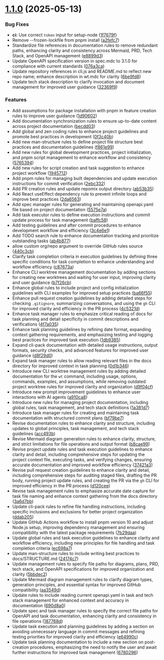 # [1.1.0](https://github.com/johnlindquist/get-rules/compare/v1.0.3...v1.1.0) (2025-05-13)


### Bug Fixes

* **ci:** Use correct `token` input for setup-node ([1f7679f](https://github.com/johnlindquist/get-rules/commit/1f7679fbc038832ccdfa968d3b0a406fc2c122d0))
* Remove --frozen-lockfile from pnpm install ([a2fefc7](https://github.com/johnlindquist/get-rules/commit/a2fefc7dc17606bb60d0a9c8f461563f8888027b))
* Standardize file references in documentation rules to remove redundant paths, enhancing clarity and consistency across Mermaid, PRD, Tech Stack, and OpenAPI management ([e8899d3](https://github.com/johnlindquist/get-rules/commit/e8899d3c39aafcffcdc44ef5a1e1fefcbc9ceff6))
* Update OpenAPI specification version in spec.mdc to 3.1.0 for compliance with current standards ([076a3ca](https://github.com/johnlindquist/get-rules/commit/076a3ca47e3ce5bd7383404186ea9cc0b38541c1))
* Update repository references in cli.js and README.md to reflect new repo name; enhance description in wt.mdc for clarity ([6be9fd8](https://github.com/johnlindquist/get-rules/commit/6be9fd8fa38347b88b2a335600cad15e83c9c6b9))
* Update tech stack description to clarify invocation and document management for improved user guidance ([32369f9](https://github.com/johnlindquist/get-rules/commit/32369f90f8dcf13d85162071d6a3ffaae78b628e))


### Features

* Add assumptions for package installation with pnpm in feature creation rules to improve user guidance ([1d90602](https://github.com/johnlindquist/get-rules/commit/1d90602bc20f816d0e0acf3fafe05994aa20bfa5))
* Add documentation synchronization rules to ensure up-to-date content across project documentation ([becdd03](https://github.com/johnlindquist/get-rules/commit/becdd03d26ee95c23a8dbc59d1bfafba70d4027a))
* Add global and zen coding rules to enhance project guidelines and promote best practices in development ([0f3c40b](https://github.com/johnlindquist/get-rules/commit/0f3c40b269ea3317c4835bed07a4a9cab4cec351))
* Add new man-structure rules to define project file structure best practices and documentation guidelines ([f861e99](https://github.com/johnlindquist/get-rules/commit/f861e9943d9600da89aaa968a3186a2dd28599de))
* Add new rules for global development practices, project initialization, and pnpm script management to enhance workflow and consistency ([5765394](https://github.com/johnlindquist/get-rules/commit/576539408111c3302d0395d0fe817b1421a0889a))
* Add new rules for script creation and task suggestion to enhance project workflow ([1945712](https://github.com/johnlindquist/get-rules/commit/19457126b4670cf53426770c5b648db7015f4312))
* Add pnpm rules for managing built dependencies and update execution instructions for commit verification ([2ebc332](https://github.com/johnlindquist/get-rules/commit/2ebc33288e3dc2aecf2de2914c42178e2f0963a5))
* Add PR creation rules and update repomix output directory ([ab53b35](https://github.com/johnlindquist/get-rules/commit/ab53b3507768b9ce702704fe51162572bdbf886d))
* Add React useEffect dependency rule to prevent infinite loops and improve best practices ([2da6563](https://github.com/johnlindquist/get-rules/commit/2da6563f09732552b78b0f38171798dc5b6520d9))
* Add spec manager rules for generating and maintaining openapi.yaml file based on project documentation ([5575e7a](https://github.com/johnlindquist/get-rules/commit/5575e7a64914c604e03acf803f66de2a4a4607c6))
* Add task executor rules to define execution instructions and commit update process for task management ([baffc58](https://github.com/johnlindquist/get-rules/commit/baffc582c37bbe2e54002237143b55d7daa09d10))
* Add testing guidelines and after commit procedures to enhance development workflow and efficiency ([3c4e6e1](https://github.com/johnlindquist/get-rules/commit/3c4e6e1197682560ea72d8b9070e0f3b45beccb9))
* Add TODO search rule to enhance documentation tracking and prioritize outstanding tasks ([ab4b877](https://github.com/johnlindquist/get-rules/commit/ab4b87750ec322bb2663d38e8051ffc1d1b1b747))
* allow custom org/repo argument to override GitHub rules source ([440c3cb](https://github.com/johnlindquist/get-rules/commit/440c3cb79137378bf12ea9d008ce42c27d0b3f58))
* Clarify task completion criteria in execution guidelines by defining three specific conditions for task completion to enhance understanding and workflow efficiency ([c87673a](https://github.com/johnlindquist/get-rules/commit/c87673aac839fe2bf098820b2b0e1331d522005d))
* Enhance CLI worktree management documentation by adding sections for creating new worktrees and waiting for user input, improving clarity and user guidance ([b7f26cb](https://github.com/johnlindquist/get-rules/commit/b7f26cb43b05c3207938df89163e9e5619d4bec4))
* Enhance global rules to include project and config initialization guidelines with CLI examples for improved setup practices ([ba66f55](https://github.com/johnlindquist/get-rules/commit/ba66f55e6e367b4f27a73b6c85d9e5450ae47ead))
* Enhance pull request creation guidelines by adding detailed steps for checking `.gitignore`, summarizing conversations, and using the `gh` CLI for improved clarity and efficiency in the PR process ([4c5321d](https://github.com/johnlindquist/get-rules/commit/4c5321d6ed22ec92e4eb5042cf1d8d44c5bf0b84))
* Enhance task manager rules to emphasize critical reading of docs for task planning and detail specificity in commit descriptions and verifications ([4f7a035](https://github.com/johnlindquist/get-rules/commit/4f7a03531f14953204a211ce65375d3200d30c23))
* Enhance task planning guidelines by refining date format, expanding context gathering requirements, and emphasizing testing and logging best practices for improved task execution ([1db9385](https://github.com/johnlindquist/get-rules/commit/1db93851a4f6930d2822d66d46a20d6abc208542))
* Expand cli-pack documentation with detailed usage instructions, output formats, security checks, and advanced features for improved user guidance ([d8f29d0](https://github.com/johnlindquist/get-rules/commit/d8f29d0a70a53ede98d7f9d051fad19d70ea5764))
* Expand task manager rules to allow reading relevant files in the docs directory for improved context in task planning ([0d1b346](https://github.com/johnlindquist/get-rules/commit/0d1b346738c5fe8bbf6c4c4d9ff2cd775a5706e8))
* Introduce new CLI worktree management rules by adding detailed documentation for the `wt` command, including usage, options, commands, examples, and assumptions, while removing outdated project worktree rules for improved clarity and organization ([d9f04cf](https://github.com/johnlindquist/get-rules/commit/d9f04cf9435889472d023ad1fd6f8e7726c3d7af))
* Introduce new prompt improvement guidelines to enhance user interactions with AI agents ([a910ca8](https://github.com/johnlindquist/get-rules/commit/a910ca8272aa6a9394823b89fe49b358dd88dba5))
* Introduce new rules for managing project documentation, including global rules, task management, and tech stack definitions ([1a381d7](https://github.com/johnlindquist/get-rules/commit/1a381d7248aac201e65e1ffb478492379ba2701f))
* Introduce task manager rules for creating and maintaining task documentation with structured commit plans ([bf79be7](https://github.com/johnlindquist/get-rules/commit/bf79be7c8e661f277b20fb4c260c73387f69fcae))
* Revise documentation rules to enhance clarity and structure, including updates to global principles, task management, and tech stack guidelines ([acc493b](https://github.com/johnlindquist/get-rules/commit/acc493bfb1a339b77b9573e3e3c7b8f4cfbabc0a))
* Revise Mermaid diagram generation rules to enhance clarity, structure, and strict limitations for file operations and output format ([b8cae99](https://github.com/johnlindquist/get-rules/commit/b8cae9961d2b8b0f214a697e2a0f88ce2f38af0f))
* Revise project update rules and task execution guidelines to enhance clarity and detail, including comprehensive steps for updating the project context file, executing tasks, and verifying changes, ensuring accurate documentation and improved workflow efficiency ([37421a3](https://github.com/johnlindquist/get-rules/commit/37421a377e587d9f7412af38b26d646d2cb68246))
* Revise pull request creation guidelines to enhance clarity and detail, including comprehensive steps for auditing staged files, drafting the PR body, running project update rules, and creating the PR via the `gh` CLI for improved efficiency in the PR process ([d120cee](https://github.com/johnlindquist/get-rules/commit/d120cee30478878a25673862b82bfaff111d1302))
* Revise task management rules to emphasize accurate date capture for task file naming and enhance context gathering from the docs directory ([3a6d7bb](https://github.com/johnlindquist/get-rules/commit/3a6d7bb40579e129cda09396fb40ceae44d3e280))
* Update cli-pack rules to refine file handling instructions, including specific inclusions and exclusions for better project organization ([ddab205](https://github.com/johnlindquist/get-rules/commit/ddab205732bad86cb730b56b8bdcfc5666b68f50))
* Update GitHub Actions workflow to install pnpm version 10 and adjust Node.js setup, improving dependency management and ensuring compatibility with the latest package requirements ([7b29daa](https://github.com/johnlindquist/get-rules/commit/7b29daa604daa08a257e0f27f9c11dc8b976f37c))
* Update global rules and task execution guidelines to enhance clarity and workflow efficiency, including new principles for file handling and task completion criteria ([ec698a7](https://github.com/johnlindquist/get-rules/commit/ec698a71f98423a941d29cf8c8e8404c05b23b3d))
* Update man-structure rules to include writing best practices to docs/STRUCTURE.md ([24174c7](https://github.com/johnlindquist/get-rules/commit/24174c79a02c97bae19592a542922e72854146f4))
* Update management rules to specify file paths for diagrams, plans, PRD, tech stack, and OpenAPI specifications for improved organization and clarity ([5bbdec2](https://github.com/johnlindquist/get-rules/commit/5bbdec23ce4fcec565d262ae0d70ac9a3850248f))
* Update Mermaid diagram management rules to clarify diagram types, generation principles, and essential syntax for improved GitHub compatibility ([aa3549d](https://github.com/johnlindquist/get-rules/commit/aa3549de4388ec87e7def17350fee5364e9b67e4))
* Update rules to include reading current openapi.yaml in task and tech stack management for enhanced context and accuracy in documentation ([690d8a0](https://github.com/johnlindquist/get-rules/commit/690d8a0aa0d50fb9345897a8acb8669795515879))
* Update spec and task manager rules to specify the correct file paths for OpenAPI and task documentation, enhancing clarity and consistency in file operations ([187768d](https://github.com/johnlindquist/get-rules/commit/187768def8a978e0fc493e280f31c4de11acba66))
* Update task execution and planning guidelines by adding a section on avoiding unnecessary language in commit messages and refining testing priorities for improved clarity and efficiency ([e64990c](https://github.com/johnlindquist/get-rules/commit/e64990c5cbc450462d68f1c07e749310e3c169ad))
* Update task planning documentation to include a new section on post-creation procedures, emphasizing the need to notify the user and await further instructions for improved task management ([6780296](https://github.com/johnlindquist/get-rules/commit/6780296e9b0f5b81843944fcd831a179c99ae7b3))
